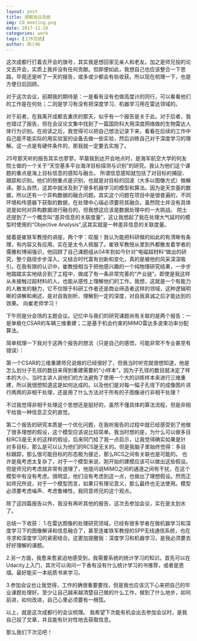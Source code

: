 ```yaml
---
layout: post
title: 成都会议总结
img: CD_meeting.png
date: 2017-11-28
categories: work
tags: [工作总结]
author: 陈小耗
---
```


这次成都行打着去开会的旗号，其实我是想回家见亲人和老友。加之是师兄投的论文去开会，实质上我并没有任何贡献。但即便如此，我想自己也应该整合一下思路，毕竟还是听了一天的报告，或多或少都会有些收获。所以现在梳理一下，也是方便日后回顾。

对于这次会议，前期我的期待是：一是看有没有也做高度计的同行，可以看看他们的工作是在何处；二则是学习有没有把深度学习、机器学习用在雷达领域的。

对于前者，在我离开成都去重庆的那天，似乎有一个报告是关于此。对于后者，我也错过了报告，但在会议论文集中找到了一篇国防科大用深度网络做的生物雷达人体行为识别。在阅读之后，我觉得可以把自己想法记录下来，看看在后续的工作中自己能不能实际的用实验室的设备去做一些实验，然后训练自己对于深度学习的理解。这一点是有硬件条件的，那我就一定要去实施了。

25号那天听的报告其实也寥寥。早晨我到达开会地点时，是海军航空大学的何友院士做的一个关于“天空基多平台海洋目标探测与识别”的研究。我认为他们这个课题的重点是海上目标信息的感知与融合。
所谓信息感知就包括了对目标的捕捉、跟踪和识别。他们的侧重点是识别，也就是对目标的回波（大多以图像方式）做解译。那么自然，这其中就涉及到了很多机器学习的模型和算法。因为是天空基的数据，所以还有一个异构数据的融合问题。其实这个问题在项目中是很普遍的，不同环境和传感器下获取的数据，在处理中心端必须要将其融合。虽然院士并没有具体说是如何对异构数据进行融合的，但我想这应该是数据处理中的一大挑战。
院士还提到了一个概念叫“差异信息的关联度量”，这让我想起了我在处理大气延时的模型时使用的“Objective Analysis",这其实就是一种差异信息的关联度量。

接着是崔铁军教授的讲座，两个字：叹服！我认为能把科研做的如此的有清晰有条理，有内容又有应用，实在是太令人佩服了。崔铁军教授从里到外都散发着学者的儒雅和博闻强识，他回顾了自己课题组从04年到如今针对“电磁超材料”做出的研究，整个路径步步深入，又结合时代富有创新和变化，真的是被他的风采深深吸引。在我有限的认识中，崔教授相当于把他感兴趣的一个纯物理研究结果，一步步地踏踏实实地结合到了工程中，做成了有一条非常完善的“产业链”。即使是我这样从未接触过超材料的人，也能从感性上理解他们的工作。我想，这就是一个有能力的人散发的魅力，它不仅限于科研工作者还是商业缔造者这样的领域，这种逻辑明晰的讲解和阐述，是对自我剖析、理解到一定的深度，对自我真诚之后才能达到的效果。
向崔老师学习！

下午则是分会场的主题会议。记忆中与我们的研究课题尚有关联的是两个报告：一是单极化CSAR的车辆三维重建；二是基于机会约束的MIMO雷达多波束功率分配算法。

简单梳理一下我对于这两个报告的想法（只是自己的感悟，可能非常不专业甚至有错误）：

第一个CSAR的三维重建师兄说做的已经很好了，但我当时听完就很想知道，他是怎么划分子孔径的数目来得到重建需要的“小样本”，因为子孔径的数目就决定了样本的大小，当时主讲人说他们的方法避免了使用一个大的训练样本来进行三维重建，所以我很想知道这是如何达成的。以及他们是对每一幅子孔径下的成像图片进行两两的非相干处理，还是用了什么方法对于所有的子图像进行非相干处理？

不过我觉得非相干处理这个思想还是挺好的，虽然不懂具体的算法流程，但是非相干给我一种信息正交的直觉。

第二个报告的研究本质是一个优化问题，在我听报告的过程中就已经感受到了他做了很多理想的假设，这个模型应该说比较简单。我当时想的是，为什么可以做多目标RCS是无关的这样的假设，后来同门给了我一点启示，让我觉得确实如果是针对多目标，那么是可以认为他们的RCS是无关的。但是我脑子里始终觉得：多目标跟踪，那么很可能目标的形态极为接近，那么RCS之间有关联也是可能的。
也许是我考虑太复杂了，对于一个模型来说，刚开始的建模应该可以做出这些假设。
但是师兄的考虑就非常有道理了，他提问说MIMO之间的通道之间有干扰，在这个模型中有没有考虑。很明显，他们没有考虑到这一点，也做出了理想假设。然而正如师兄所说，对于一个模型而言，如果只有理论意义，那么最终也无法使用。模型必须要考虑噪声、考虑鲁棒性，我同意师兄的这个观点。

除了这四篇报告以外，我没有再听其他的报告，这次去参加会议，实在是太划水了。

总结一下收获：
1.在雷达图像的处理研究领域，已经有很多学者在做机器学习和深度学习下的图像解译和信息融合了，甚至连崔铁军教授的SPP无线通信系统，也在寻求和深度学习的紧密结合。这更加提醒我：深度学习和机器学习，是我必须要去好好理解的课题。

2.另一方面，我愈来愈紧迫地感受到，我需要系统的统计学习的知识。首先可以在Udacity上入门，其次可以询问一下香有没有什么统计学习的书推荐，或者是思熠。最好能买一本纸质书来学习。

3.参加会议也让我觉得，工作的确很重要要找，但是我也应该沉下心来把自己的毕业课题处理好。至少让自己越来越清楚自己做的什么工作，做到了什么地步，如何前进，如何改进，自己心里必须要有一根弦。

以上，就是这次成都行的会议梳理。
我希望下次能有机会出去参加会议时，是我自己投了文章，并且能有针对性地去获取信息。

那么我们下次见吧！
